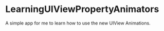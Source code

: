 # LearningUIViewPropertyAnimators

A simple app for me to learn how to use the new UIView Animations.

